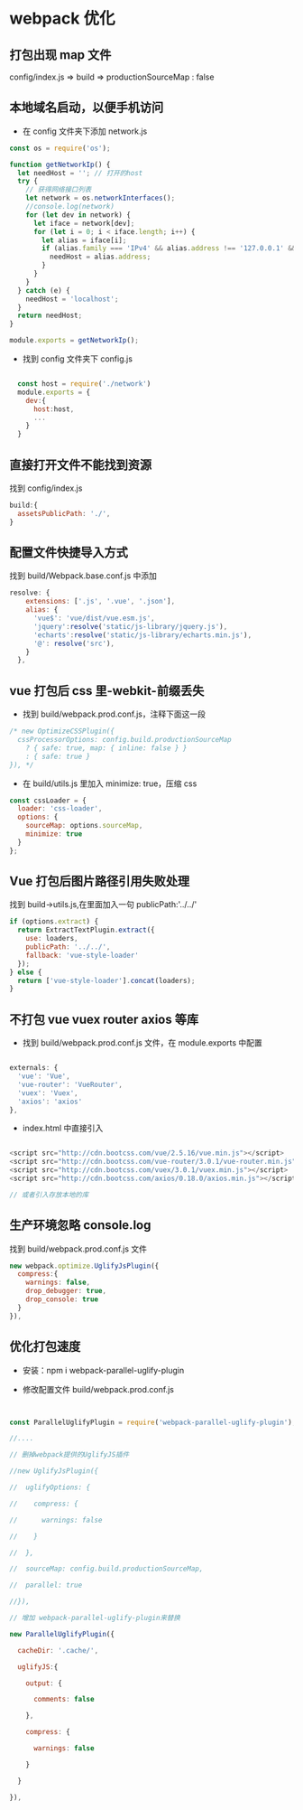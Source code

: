 # webpack 优化

## 打包出现 map 文件

config/index.js => build => productionSourceMap : false

## 本地域名启动，以便手机访问

- 在 config 文件夹下添加 network.js

```js
const os = require('os');

function getNetworkIp() {
  let needHost = ''; // 打开的host
  try {
    // 获得网络接口列表
    let network = os.networkInterfaces();
    //console.log(network)
    for (let dev in network) {
      let iface = network[dev];
      for (let i = 0; i < iface.length; i++) {
        let alias = iface[i];
        if (alias.family === 'IPv4' && alias.address !== '127.0.0.1' && !alias.internal) {
          needHost = alias.address;
        }
      }
    }
  } catch (e) {
    needHost = 'localhost';
  }
  return needHost;
}

module.exports = getNetworkIp();
```

- 找到 config 文件夹下 config.js

```js

  const host = require('./network')
  module.exports = {
    dev:{
      host:host,
      ...
    }
  }

```

## 直接打开文件不能找到资源

找到 config/index.js

```js
build:{
  assetsPublicPath: './',
}

```

## 配置文件快捷导入方式

找到 build/Webpack.base.conf.js 中添加

```js
resolve: {
    extensions: ['.js', '.vue', '.json'],
    alias: {
      'vue$': 'vue/dist/vue.esm.js',
      'jquery':resolve('static/js-library/jquery.js'),
      'echarts':resolve('static/js-library/echarts.min.js'),
      '@': resolve('src'),
    }
  },

```

## vue 打包后 css 里-webkit-前缀丢失

- 找到 build/webpack.prod.conf.js，注释下面这一段

```js
/* new OptimizeCSSPlugin({
  cssProcessorOptions: config.build.productionSourceMap
    ? { safe: true, map: { inline: false } }
    : { safe: true }
}), */
```

- 在 build/utils.js 里加入 minimize: true，压缩 css

```js
const cssLoader = {
  loader: 'css-loader',
  options: {
    sourceMap: options.sourceMap,
    minimize: true
  }
};
```

## Vue 打包后图片路径引用失败处理

找到 build->utils.js,在里面加入一句 publicPath:'../../'

```js
if (options.extract) {
  return ExtractTextPlugin.extract({
    use: loaders,
    publicPath: '../../',
    fallback: 'vue-style-loader'
  });
} else {
  return ['vue-style-loader'].concat(loaders);
}
```

## 不打包 vue vuex router axios 等库

- 找到 build/webpack.prod.conf.js 文件，在 module.exports 中配置

```js

externals: {
  'vue': 'Vue',
  'vue-router': 'VueRouter',
  'vuex': 'Vuex',
  'axios': 'axios'
},

```

- index.html 中直接引入

```js

<script src="http://cdn.bootcss.com/vue/2.5.16/vue.min.js"></script>
<script src="http://cdn.bootcss.com/vue-router/3.0.1/vue-router.min.js"><script>
<script src="http://cdn.bootcss.com/vuex/3.0.1/vuex.min.js"></script>
<script src="http://cdn.bootcss.com/axios/0.18.0/axios.min.js"></script>

// 或者引入存放本地的库

```

## 生产环境忽略 console.log

找到 build/webpack.prod.conf.js 文件

```js
new webpack.optimize.UglifyJsPlugin({
  compress:{
    warnings: false,
    drop_debugger: true,
    drop_console: true
  }
}),


```

## 优化打包速度

- 安装：npm i webpack-parallel-uglify-plugin

- 修改配置文件 build/webpack.prod.conf.js

```js


const ParallelUglifyPlugin = require('webpack-parallel-uglify-plugin');

//....

// 删掉webpack提供的UglifyJS插件

//new UglifyJsPlugin({

//  uglifyOptions: {

//    compress: {

//      warnings: false

//    }

//  },

//  sourceMap: config.build.productionSourceMap,

//  parallel: true

//}),

// 增加 webpack-parallel-uglify-plugin来替换

new ParallelUglifyPlugin({

  cacheDir: '.cache/',

  uglifyJS:{

    output: {

      comments: false

    },

    compress: {

      warnings: false

    }

  }

}),


```
